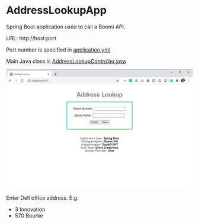 # AddressLookupApp

Spring Boot application used to call a Boomi API.

URL: http://host:port

Port number is specified in [application.yml](https://github.com/azeon/AddressLookupApp/blob/main/src/main/resources/application.yml)

Main Java class is [AddressLookupController.java](https://github.com/azeon/AddressLookupApp/blob/main/src/main/java/com/boomi/demo/addresslookup/AddressLookupController.java)

![Alt text](/docs/AddressLookupApp_1.png?raw=true "Interface")

Enter Dell office address. E.g:

- 3 Innovation
- 570 Bourke